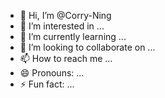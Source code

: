 - 👋 Hi, I’m @Corry-Ning
- 👀 I’m interested in ...
- 🌱 I’m currently learning ...
- 💞️ I’m looking to collaborate on ...
- 📫 How to reach me ...
- 😄 Pronouns: ...
- ⚡ Fun fact: ...

<!---
Corry-Ning/Corry-Ning is a ✨ special ✨ repository because its `README.md` (this file) appears on your GitHub profile.
You can click the Preview link to take a look at your changes.
--->
